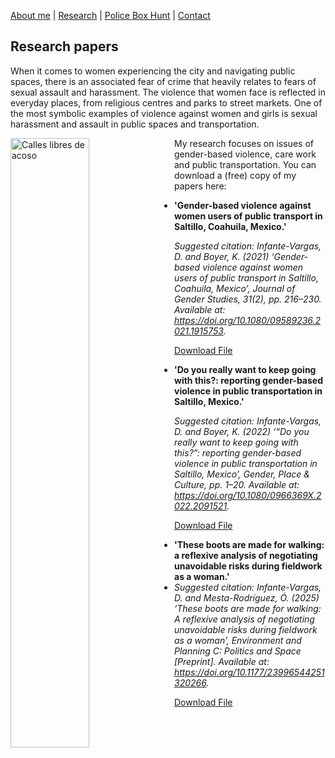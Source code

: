 [About me](aboutme.md)  |   [Research](researchpapers.md)  |   [Police Box Hunt](policeboxes.md)   |    [Contact](contactinfo.md) 

## Research papers

When it comes to women experiencing the city and navigating public spaces, there is an associated fear of crime that heavily relates to fears of sexual assault and harassment. The violence that women face is reflected in everyday places, from religious centres and parks to street markets. One of the most symbolic examples of violence against women and girls is sexual harassment and assault in public spaces and transportation.

<img src="calleslibresdeacoso.jpg" alt="Calles libres de acoso" style="width: 50%; float: left; margin-right: 10px;">


My research focuses on issues of gender-based violence, care work and public transportation. You can download a (free) copy of my papers here: 

- **'Gender-based violence against women users of public transport in Saltillo, Coahuila, Mexico.'**

*Suggested citation: Infante-Vargas, D. and Boyer, K. (2021) ‘Gender-based violence against women users of public transport in Saltillo, Coahuila, Mexico’, Journal of Gender Studies, 31(2), pp. 216–230. Available at: https://doi.org/10.1080/09589236.2021.1915753.* 

<a href="JGS2021_dpiv.pdf" target="_blank">Download File</a>



- **'Do you really want to keep going with this?: reporting gender-based violence in public transportation in Saltillo, Mexico.'**

*Suggested citation: Infante-Vargas, D. and Boyer, K. (2022) ‘“Do you really want to keep going with this?”: reporting gender-based violence in public transportation in Saltillo, Mexico’, Gender, Place & Culture, pp. 1–20. Available at: https://doi.org/10.1080/0966369X.2022.2091521.* 

<a href="GPC2022_dpiv.pdf" target="_blank">Download File</a>



- **'These boots are made for walking: a reflexive analysis of negotiating unavoidable risks during fieldwork as a woman.'**
- *Suggested citation: Infante-Vargas, D. and Mesta-Rodríguez, Ó. (2025) ‘These boots are made for walking: A reflexive analysis of negotiating unavoidable risks during fieldwork as a woman’, Environment and Planning C: Politics and Space [Preprint]. Available at: https://doi.org/10.1177/23996544251320266.*

<a href="EPC2024_dpiv.pdf" target="_blank">Download File</a>

